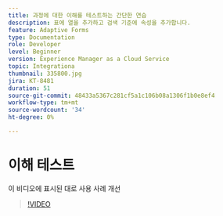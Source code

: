```yaml
---
title: 과정에 대한 이해를 테스트하는 간단한 연습
description: 표에 열을 추가하고 검색 기준에 속성을 추가합니다.
feature: Adaptive Forms
type: Documentation
role: Developer
level: Beginner
version: Experience Manager as a Cloud Service
topic: Integrationa
thumbnail: 335800.jpg
jira: KT-8481
duration: 51
source-git-commit: 48433a5367c281cf5a1c106b08a1306f1b0e8ef4
workflow-type: tm+mt
source-wordcount: '34'
ht-degree: 0%

---
```


# 이해 테스트

이 비디오에 표시된 대로 사용 사례 개선

>[!VIDEO](https://video.tv.adobe.com/v/335800?quality=12&learn=on)

